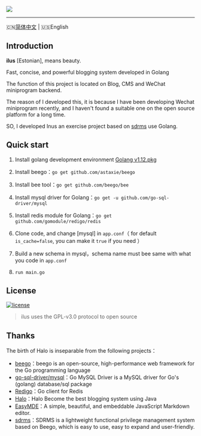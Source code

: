![](http://image.igerm.cn/img/20190325095035.png)

> 


------------------------------
🇨🇳[简体中文](README.md) | 🇺🇸English

## Introduction

**ilus** [Estonian], means beauty. 

Fast, concise, and powerful blogging system developed in Golang

The function of this project is located on Blog, CMS and WeChat miniprogram backend. 

The reason of I developed this, it is because I have been developing Wechat miniprogram recently, and I haven't found a 
suitable one on the open source platform for a long time. 

SO, I developed Inus an exercise project based on [sdrms](https://github.com/lhtzbj12/sdrms) use Golang.

## Quick start

1. Install golang development environment [Golang v1.12.pkg](https://dl.google.com/go/go1.12.darwin-amd64.pkg)

2. Install beego：`go get github.com/astaxie/beego`

3. Install bee tool：`go get github.com/beego/bee`

4. Install mysql driver for Golang：`go get -u github.com/go-sql-driver/mysql`

5. Install redis module for Golang：`go get github.com/gomodule/redigo/redis`

6. Clone code, and change [mysql] in `app.conf`（ for default `is_cache=false`, you can make it `true` if you need ）

7. Build a new schema in mysql，schema name must bee same with what you code in `app.conf`

8. `run main.go`



## License

[![license](https://img.shields.io/github/license/ruibaby/halo.svg?style=flat-square)](https://github.com/ruibaby/halo/blob/master/LICENSE)

> ilus uses the GPL-v3.0 protocol to open source

## Thanks

The birth of Halo is inseparable from the following projects：

- [beego](https://github.com/astaxie/beego)：beego is an open-source, high-performance web framework for the Go programming language
- [go-sql-driver/mysql](https://github.com/go-sql-driver/mysql)：Go MySQL Driver is a MySQL driver for Go's (golang) database/sql package
- [Redigo](https://github.com/gomodule/redigo)：Go client for Redis
- [Halo](https://github.com/halo-dev/halo)：Halo Become the best blogging system using Java
- [EasyMDE](https://github.com/Ionaru/easy-markdown-editor)：A simple, beautiful, and embeddable JavaScript Markdown editor.
- [sdrms](https://github.com/lhtzbj12/sdrms)：SDRMS is a lightweight functional privilege management system based on Beego, which is easy to use, easy to expand and user-friendly.



